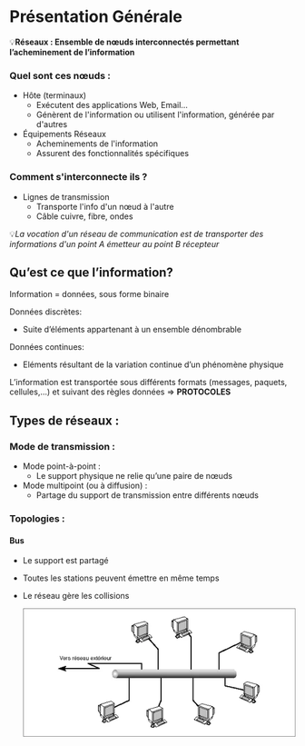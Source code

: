 # Présentation Générale

💡**Réseaux : Ensemble de nœuds interconnectés permettant l’acheminement de l’information**

### Quel sont ces nœuds :

- Hôte (terminaux)
    - Exécutent des applications Web, Email…
    - Génèrent de l'information ou utilisent l'information, générée par d'autres
- Équipements Réseaux
    - Acheminements de l'information
    - Assurent des fonctionnalités spécifiques

### Comment s'interconnecte ils ?
- Lignes de transmission
    - Transporte l'info d'un nœud à l'autre
    - Câble cuivre, fibre, ondes

💡*La vocation d'un réseau de communication est de transporter des informations d'un point A émetteur au point B récepteur*  

## Qu’est ce que l’information?

Information = données, sous forme binaire 

Données discrètes:

- Suite d’éléments appartenant à un ensemble dénombrable

Données continues:

- Eléments résultant de la variation continue d’un phénomène physique

L’information est transportée  sous différents formats (messages, paquets, cellules,…)
et suivant des règles données => **PROTOCOLES**

## Types de réseaux :

### Mode de transmission :

- Mode point-à-point :
    - Le support physique ne relie qu’une paire de nœuds
- Mode multipoint (ou à diffusion) :
    - Partage du support de transmission entre différents nœuds
  
### Topologies :

#### Bus
- Le support est partagé
- Toutes les stations peuvent émettre en même temps
- Le réseau gère les collisions
  
  ![alt text](Images/typo_bus.png)